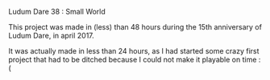 Ludum Dare 38 : Small World

This project was made in (less) than 48 hours during the 15th anniversary of Ludum Dare, in april 2017.

It was actually made in less than 24 hours, as I had started some crazy first project that had to be ditched because I could not make it playable on time :(
